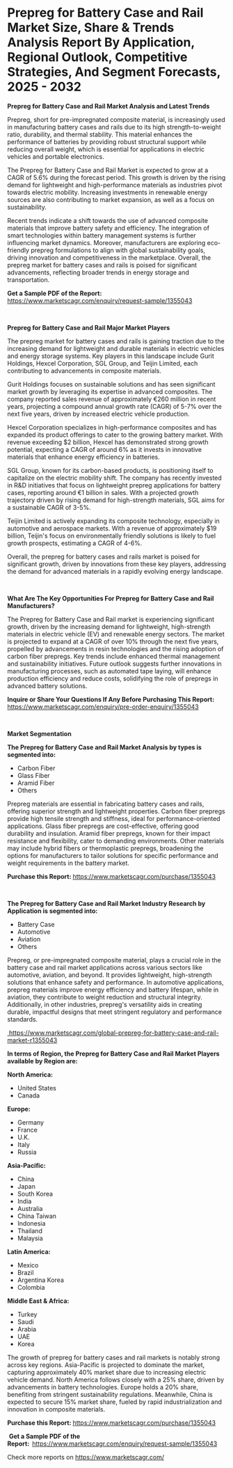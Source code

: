 <p><h1>Prepreg for Battery Case and Rail Market Size, Share & Trends Analysis Report By Application, Regional Outlook, Competitive Strategies, And Segment Forecasts, 2025 - 2032</h1></p><p><strong>Prepreg for Battery Case and Rail Market Analysis and Latest Trends</strong></p>
<p><p>Prepreg, short for pre-impregnated composite material, is increasingly used in manufacturing battery cases and rails due to its high strength-to-weight ratio, durability, and thermal stability. This material enhances the performance of batteries by providing robust structural support while reducing overall weight, which is essential for applications in electric vehicles and portable electronics.</p><p>The Prepreg for Battery Case and Rail Market is expected to grow at a CAGR of 5.6% during the forecast period. This growth is driven by the rising demand for lightweight and high-performance materials as industries pivot towards electric mobility. Increasing investments in renewable energy sources are also contributing to market expansion, as well as a focus on sustainability.</p><p>Recent trends indicate a shift towards the use of advanced composite materials that improve battery safety and efficiency. The integration of smart technologies within battery management systems is further influencing market dynamics. Moreover, manufacturers are exploring eco-friendly prepreg formulations to align with global sustainability goals, driving innovation and competitiveness in the marketplace. Overall, the prepreg market for battery cases and rails is poised for significant advancements, reflecting broader trends in energy storage and transportation.</p></p>
<p><strong>Get a Sample PDF of the Report:&nbsp;</strong> <a href="https://www.marketscagr.com/enquiry/request-sample/1355043?utm_campaign=2236&utm_medium=2&utm_source=Github&utm_content=ia&utm_term=04022025&utm_id=prepreg-for-battery-case-and-rail">https://www.marketscagr.com/enquiry/request-sample/1355043</a></p>
<p>&nbsp;</p>
<p><strong>Prepreg for Battery Case and Rail Major Market Players</strong></p>
<p><p>The prepreg market for battery cases and rails is gaining traction due to the increasing demand for lightweight and durable materials in electric vehicles and energy storage systems. Key players in this landscape include Gurit Holdings, Hexcel Corporation, SGL Group, and Teijin Limited, each contributing to advancements in composite materials.</p><p>Gurit Holdings focuses on sustainable solutions and has seen significant market growth by leveraging its expertise in advanced composites. The company reported sales revenue of approximately €260 million in recent years, projecting a compound annual growth rate (CAGR) of 5-7% over the next five years, driven by increased electric vehicle production.</p><p>Hexcel Corporation specializes in high-performance composites and has expanded its product offerings to cater to the growing battery market. With revenue exceeding $2 billion, Hexcel has demonstrated strong growth potential, expecting a CAGR of around 6% as it invests in innovative materials that enhance energy efficiency in batteries.</p><p>SGL Group, known for its carbon-based products, is positioning itself to capitalize on the electric mobility shift. The company has recently invested in R&D initiatives that focus on lightweight prepreg applications for battery cases, reporting around €1 billion in sales. With a projected growth trajectory driven by rising demand for high-strength materials, SGL aims for a sustainable CAGR of 3-5%.</p><p>Teijin Limited is actively expanding its composite technology, especially in automotive and aerospace markets. With a revenue of approximately $19 billion, Teijin's focus on environmentally friendly solutions is likely to fuel growth prospects, estimating a CAGR of 4-6%.</p><p>Overall, the prepreg for battery cases and rails market is poised for significant growth, driven by innovations from these key players, addressing the demand for advanced materials in a rapidly evolving energy landscape.</p></p>
<p>&nbsp;</p>
<p><strong>What Are The Key Opportunities For Prepreg for Battery Case and Rail Manufacturers?</strong></p>
<p><p>The Prepreg for Battery Case and Rail market is experiencing significant growth, driven by the increasing demand for lightweight, high-strength materials in electric vehicle (EV) and renewable energy sectors. The market is projected to expand at a CAGR of over 10% through the next five years, propelled by advancements in resin technologies and the rising adoption of carbon fiber prepregs. Key trends include enhanced thermal management and sustainability initiatives. Future outlook suggests further innovations in manufacturing processes, such as automated tape laying, will enhance production efficiency and reduce costs, solidifying the role of prepregs in advanced battery solutions.</p></p>
<p><strong>Inquire or Share Your Questions If Any Before Purchasing This Report:</strong> <a href="https://www.marketscagr.com/enquiry/pre-order-enquiry/1355043?utm_campaign=2236&utm_medium=2&utm_source=Github&utm_content=ia&utm_term=04022025&utm_id=prepreg-for-battery-case-and-rail">https://www.marketscagr.com/enquiry/pre-order-enquiry/1355043</a></p>
<p>&nbsp;</p>
<p><strong>Market Segmentation</strong></p>
<p><strong>The Prepreg for Battery Case and Rail Market Analysis by types is segmented into:</strong></p>
<p><ul><li>Carbon Fiber</li><li>Glass Fiber</li><li>Aramid Fiber</li><li>Others</li></ul></p>
<p><p>Prepreg materials are essential in fabricating battery cases and rails, offering superior strength and lightweight properties. Carbon fiber prepregs provide high tensile strength and stiffness, ideal for performance-oriented applications. Glass fiber prepregs are cost-effective, offering good durability and insulation. Aramid fiber prepregs, known for their impact resistance and flexibility, cater to demanding environments. Other materials may include hybrid fibers or thermoplastic prepregs, broadening the options for manufacturers to tailor solutions for specific performance and weight requirements in the battery market.</p></p>
<p><strong>Purchase this Report:&nbsp;</strong><a href="https://www.marketscagr.com/purchase/1355043?utm_campaign=2236&utm_medium=2&utm_source=Github&utm_content=ia&utm_term=04022025&utm_id=prepreg-for-battery-case-and-rail">https://www.marketscagr.com/purchase/1355043</a></p>
<p>&nbsp;</p>
<p><strong>The Prepreg for Battery Case and Rail Market Industry Research by Application is segmented into:</strong></p>
<p><ul><li>Battery Case</li><li>Automotive</li><li>Aviation</li><li>Others</li></ul></p>
<p><p>Prepreg, or pre-impregnated composite material, plays a crucial role in the battery case and rail market applications across various sectors like automotive, aviation, and beyond. It provides lightweight, high-strength solutions that enhance safety and performance. In automotive applications, prepreg materials improve energy efficiency and battery lifespan, while in aviation, they contribute to weight reduction and structural integrity. Additionally, in other industries, prepreg's versatility aids in creating durable, impactful designs that meet stringent regulatory and performance standards.</p></p>
<p><a href="https://www.marketscagr.com/global-prepreg-for-battery-case-and-rail-market-r1355043?utm_campaign=2236&utm_medium=2&utm_source=Github&utm_content=ia&utm_term=04022025&utm_id=prepreg-for-battery-case-and-rail">&nbsp;https://www.marketscagr.com/global-prepreg-for-battery-case-and-rail-market-r1355043</a></p>
<p><strong>In terms of Region, the Prepreg for Battery Case and Rail Market Players available by Region are:</strong></p>
<p>
    <p> <strong> North America: </strong>
        <ul>
            <li>United States</li>
            <li>Canada</li>
        </ul>
        </p> 
    <p> <strong> Europe: </strong>
        <ul>
            <li>Germany</li>
            <li>France</li>
            <li>U.K.</li>
            <li>Italy</li>
            <li>Russia</li>
        </ul>
        </p> 
    <p> <strong> Asia-Pacific: </strong>
        <ul>
            <li>China</li>
            <li>Japan</li>
            <li>South Korea</li>
            <li>India</li>
            <li>Australia</li>
            <li>China Taiwan</li>
            <li>Indonesia</li>
            <li>Thailand</li>
            <li>Malaysia</li>
        </ul>
        </p> 
    <p> <strong> Latin America: </strong>
        <ul>
            <li>Mexico</li>
            <li>Brazil</li>
            <li>Argentina Korea</li>
            <li>Colombia</li>
        </ul>
        </p> 
    <p> <strong> Middle East & Africa: </strong>
        <ul>
            <li>Turkey</li>
            <li>Saudi</li>
            <li>Arabia</li>
            <li>UAE</li>
            <li>Korea</li>
        </ul>
    </p>
    </p>
<p><p>The growth of prepreg for battery cases and rail markets is notably strong across key regions. Asia-Pacific is projected to dominate the market, capturing approximately 40% market share due to increasing electric vehicle demand. North America follows closely with a 25% share, driven by advancements in battery technologies. Europe holds a 20% share, benefiting from stringent sustainability regulations. Meanwhile, China is expected to secure 15% market share, fueled by rapid industrialization and innovation in composite materials.</p></p>
<p><strong>Purchase this Report: </strong><a href="https://www.marketscagr.com/purchase/1355043?utm_campaign=2236&utm_medium=2&utm_source=Github&utm_content=ia&utm_term=04022025&utm_id=prepreg-for-battery-case-and-rail">https://www.marketscagr.com/purchase/1355043</a></p>
<p>&nbsp;<strong>Get a Sample PDF of the Report:&nbsp;&nbsp;</strong><a href="https://www.marketscagr.com/enquiry/request-sample/1355043?utm_campaign=2236&utm_medium=2&utm_source=Github&utm_content=ia&utm_term=04022025&utm_id=prepreg-for-battery-case-and-rail">https://www.marketscagr.com/enquiry/request-sample/1355043</a></p>
<p><strong></strong></p>
<p>Check more reports on <a href="https://www.marketscagr.com/?utm_campaign=2236&utm_medium=2&utm_source=Github&utm_content=ia&utm_term=04022025&utm_id=prepreg-for-battery-case-and-rail">https://www.marketscagr.com/</a></p>